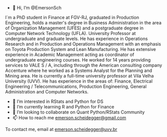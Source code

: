 - 👋 Hi, I’m @EmersonSch

I´m a PhD student in Finance at FGV-RJ, graduated in Production Engineering, holds a master's degree in Business Administration in the area of Organization Management (UFES) and a postgraduate degree in Computer Network Technology (UFLA). University Professor at undergraduate and graduate levels. He has experience in Operations Research and in Production and Operations Management with an emphasis on Toyota Production System and Lean Manufacturing. He has extensive experience in Academic Management acting as coordinator of undergraduate engineering courses. He worked for 14 years providing services to VALE S / A, including through the American consulting company Accenture where he worked as a Systems Analyst for the Planning and Mining area. He is currently a full-time university professor at Vila Velha University (UVV). He has experience in the areas of: Finance, Electrical Engineering / Telecommunications, Production Engineering, General Administration and Computer Networks.

- 👀 I’m interested in RStats and Python for DS
- 🌱 I’m currently learning R and Python for Finance
- 💞️ I’m looking to collaborate on Quant Python/RStats Community
- 📫 How to reach me emerson.scheidegger@gmail.com

To contact me, email at emerson.scheidegger@uvv.br
<!---
EmersonSch/EmersonSch is a ✨ special ✨ repository because its `README.md` (this file) appears on your GitHub profile.
You can click the Preview link to take a look at your changes..
--->
